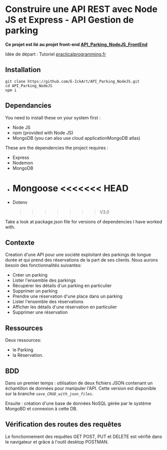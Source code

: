 # Construire une API REST avec Node JS et Express - API Gestion de parking

**Ce projet est lié au projet front-end [API_Parking_NodeJS_FrontEnd](https://github.com/E-IckArt/API_Parking_NodeJS-FrontEnd)**

Idée de départ : Tutoriel [practicalprogramming.fr]('https://practicalprogramming.fr/node-js-api/')

## Installation

```
git clone https://github.com/E-IckArt/API_Parking_NodeJS.git
cd API_Parking_NodeJS
npm i
```

## Dependancies

You need to install these on your system first :

-   Node JS
-   npm (provided with Node JS)
-   MongoDB (you can also use cloud applicationMongoDB atlas)

These are the dependencies the project requires :

-   Express
-   Nodemon
-   MongoDB
-   Mongoose
    <<<<<<< HEAD
    =======
-   Dotenv
    > > > > > > > V3.0

Take a look at package.json file for versions of dependencies I have worked with.

## Contexte

Creation d'une API pour une société exploitant des parkings de longue durée et qui prend des réservations de la part de ses clients. Nous aurons besoin des fonctionnalités suivantes:

-   Créer un parking
-   Lister l'ensemble des parkings
-   Récupérer les détails d'un parking en particulier
-   Supprimer un parking
-   Prendre une réservation d'une place dans un parking
-   Lister l'ensemble des réservations
-   Afficher les détails d'une réservation en particulier
-   Supprimer une réservation

## Ressources

Deux ressources:

-   le Parking
-   la Réservation.

## BDD

Dans un premier temps : utilisation de deux fichiers JSON contenant un échantillon de données pour manipuler l'API.
Cette version est disponible sur la branche _`save_CRUD_with_json_files`_.

Ensuite : création d'une base de données NoSQL gérée par le système MongoBD et connexion à cette DB.

## Vérification des routes des requêtes

Le fonctionnement des requêtes GET POST, PUT et DELETE est vérifié dans le navigateur et grâce à l'outil desktop POSTMAN.
